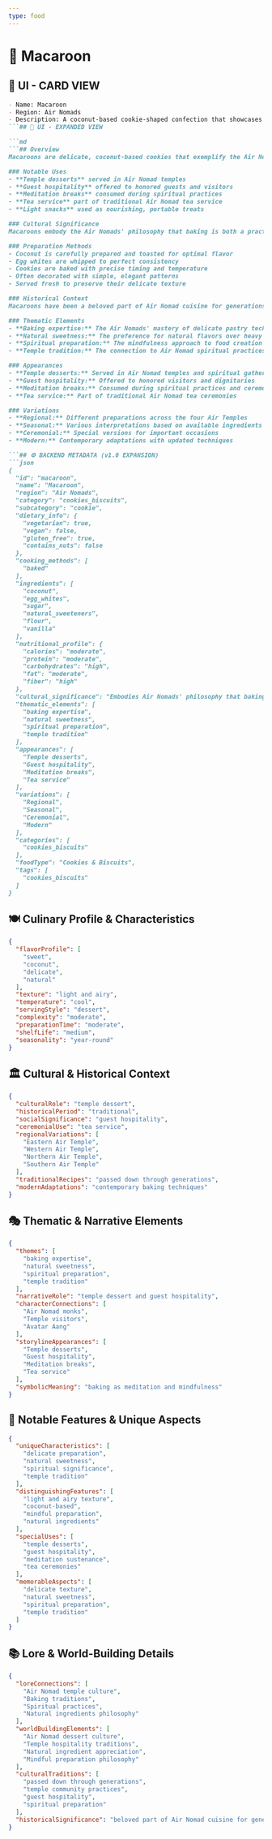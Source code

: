 ```yaml
---
type: food
---
```


# 🥥 Macaroon

## 🎴 UI - CARD VIEW

```md
- Name: Macaroon
- Region: Air Nomads
- Description: A coconut-based cookie-shaped confection that showcases the Air Nomads' mastery of baking and their love for natural sweetness.
```## 📖 UI - EXPANDED VIEW

```md
```## Overview
Macaroons are delicate, coconut-based cookies that exemplify the Air Nomads' exceptional baking skills and their appreciation for natural sweetness. These light, airy confections are made with care and precision, reflecting the Air Nomads' belief that even the simplest desserts can be elevated to art through skillful preparation. The cookies represent the perfect balance of texture and flavor, demonstrating how the Air Nomads could create satisfying treats without relying on complex ingredients or excessive sweetness.

### Notable Uses
- **Temple desserts** served in Air Nomad temples
- **Guest hospitality** offered to honored guests and visitors
- **Meditation breaks** consumed during spiritual practices
- **Tea service** part of traditional Air Nomad tea service
- **Light snacks** used as nourishing, portable treats

### Cultural Significance
Macaroons embody the Air Nomads' philosophy that baking is both a practical skill and a spiritual practice. The careful preparation of these cookies reflects their belief that food preparation can be a form of meditation and mindfulness. The use of coconut, a natural ingredient that grows abundantly in many regions, demonstrates the Air Nomads' commitment to using sustainable, locally available ingredients in their culinary traditions.

### Preparation Methods
- Coconut is carefully prepared and toasted for optimal flavor
- Egg whites are whipped to perfect consistency
- Cookies are baked with precise timing and temperature
- Often decorated with simple, elegant patterns
- Served fresh to preserve their delicate texture

### Historical Context
Macaroons have been a beloved part of Air Nomad cuisine for generations, developed as a way to create satisfying desserts that could be easily transported and shared. The recipe was among the many baking traditions that the Air Nomads perfected, and it was among the culinary practices that Avatar Aang worked to preserve and revive after the Hundred Year War. The cookies continue to be a testament to the Air Nomads' baking expertise and their ability to create beauty from simple ingredients.

### Thematic Elements
- **Baking expertise:** The Air Nomads' mastery of delicate pastry techniques
- **Natural sweetness:** The preference for natural flavors over heavy sugars
- **Spiritual preparation:** The mindfulness approach to food creation
- **Temple tradition:** The connection to Air Nomad spiritual practices

### Appearances
- **Temple desserts:** Served in Air Nomad temples and spiritual gatherings
- **Guest hospitality:** Offered to honored visitors and dignitaries
- **Meditation breaks:** Consumed during spiritual practices and ceremonies
- **Tea service:** Part of traditional Air Nomad tea ceremonies

### Variations
- **Regional:** Different preparations across the four Air Temples
- **Seasonal:** Various interpretations based on available ingredients
- **Ceremonial:** Special versions for important occasions
- **Modern:** Contemporary adaptations with updated techniques

```## ⚙️ BACKEND METADATA (v1.0 EXPANSION)
```json
{
  "id": "macaroon",
  "name": "Macaroon",
  "region": "Air Nomads",
  "category": "cookies_biscuits",
  "subcategory": "cookie",
  "dietary_info": {
    "vegetarian": true,
    "vegan": false,
    "gluten_free": true,
    "contains_nuts": false
  },
  "cooking_methods": [
    "baked"
  ],
  "ingredients": [
    "coconut",
    "egg_whites",
    "sugar",
    "natural_sweeteners",
    "flour",
    "vanilla"
  ],
  "nutritional_profile": {
    "calories": "moderate",
    "protein": "moderate",
    "carbohydrates": "high",
    "fat": "moderate",
    "fiber": "high"
  },
  "cultural_significance": "Embodies Air Nomads' philosophy that baking is both practical skill and spiritual practice",
  "thematic_elements": [
    "baking expertise",
    "natural sweetness",
    "spiritual preparation",
    "temple tradition"
  ],
  "appearances": [
    "Temple desserts",
    "Guest hospitality",
    "Meditation breaks",
    "Tea service"
  ],
  "variations": [
    "Regional",
    "Seasonal",
    "Ceremonial",
    "Modern"
  ],
  "categories": [
    "cookies_biscuits"
  ],
  "foodType": "Cookies & Biscuits",
  "tags": [
    "cookies_biscuits"
  ]
}
```

## 🍽️ Culinary Profile & Characteristics
```json
{
  "flavorProfile": [
    "sweet",
    "coconut",
    "delicate",
    "natural"
  ],
  "texture": "light and airy",
  "temperature": "cool",
  "servingStyle": "dessert",
  "complexity": "moderate",
  "preparationTime": "moderate",
  "shelfLife": "medium",
  "seasonality": "year-round"
}
```

## 🏛️ Cultural & Historical Context
```json
{
  "culturalRole": "temple dessert",
  "historicalPeriod": "traditional",
  "socialSignificance": "guest hospitality",
  "ceremonialUse": "tea service",
  "regionalVariations": [
    "Eastern Air Temple",
    "Western Air Temple",
    "Northern Air Temple",
    "Southern Air Temple"
  ],
  "traditionalRecipes": "passed down through generations",
  "modernAdaptations": "contemporary baking techniques"
}
```

## 🎭 Thematic & Narrative Elements
```json
{
  "themes": [
    "baking expertise",
    "natural sweetness",
    "spiritual preparation",
    "temple tradition"
  ],
  "narrativeRole": "temple dessert and guest hospitality",
  "characterConnections": [
    "Air Nomad monks",
    "Temple visitors",
    "Avatar Aang"
  ],
  "storylineAppearances": [
    "Temple desserts",
    "Guest hospitality",
    "Meditation breaks",
    "Tea service"
  ],
  "symbolicMeaning": "baking as meditation and mindfulness"
}
```

## 🌟 Notable Features & Unique Aspects
```json
{
  "uniqueCharacteristics": [
    "delicate preparation",
    "natural sweetness",
    "spiritual significance",
    "temple tradition"
  ],
  "distinguishingFeatures": [
    "light and airy texture",
    "coconut-based",
    "mindful preparation",
    "natural ingredients"
  ],
  "specialUses": [
    "temple desserts",
    "guest hospitality",
    "meditation sustenance",
    "tea ceremonies"
  ],
  "memorableAspects": [
    "delicate texture",
    "natural sweetness",
    "spiritual preparation",
    "temple tradition"
  ]
}
```

## 📚 Lore & World-Building Details
```json
{
  "loreConnections": [
    "Air Nomad temple culture",
    "Baking traditions",
    "Spiritual practices",
    "Natural ingredients philosophy"
  ],
  "worldBuildingElements": [
    "Air Nomad dessert culture",
    "Temple hospitality traditions",
    "Natural ingredient appreciation",
    "Mindful preparation philosophy"
  ],
  "culturalTraditions": [
    "passed down through generations",
    "temple community practices",
    "guest hospitality",
    "spiritual preparation"
  ],
  "historicalSignificance": "beloved part of Air Nomad cuisine for generations"
}
```
